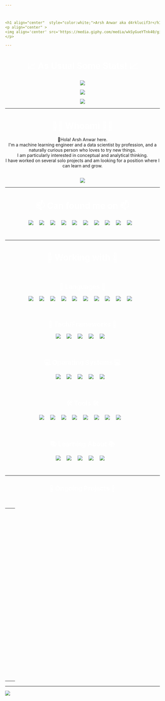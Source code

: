 ```yaml
---



<h1 align="center"  style="color:white;">Arsh Anwar aka d4rklucif3r</h1>
<p align="center" >
<img align='center' src='https://media.giphy.com/media/wkSyGueYTnk40/giphy.gif' width='200'/>
</p>

---
```

<h1 align="center"  style="color:white;">📈 As Usual Some Stats! 📈</h1>

<p align="center" >
  <a target="_blank" href="https://github.com/d4rk-lucif3r/github-readme-stats">
  <img src="https://github-readme-stats.d4rk-lucif3r.vercel.app/api?username=d4rk-lucif3r&show_icons=true&theme=dark&layout=compact&count_private=true" />
  </a>
</p>
<p align="center" >
  <a target="_blank" href="https://github.com/d4rk-lucif3r/github-readme-stats">
  <img  src="https://github-readme-stats.d4rk-lucif3r.vercel.app/api/top-langs/?username=d4rk-lucif3r&langs_count=100&layout=compact&theme=dark&custom_title=Arsh%27s%20Most%20Used%20Languages&card_width=444&count_private=true" />
  </a>
</p>
<!-- <p align="center" >
  <a target="_blank" href="https://wakatime.com/@d4rklucif3r">
  <img  src="https://github-readme-stats.d4rk-lucif3r.vercel.app/api/wakatime?username=d4rklucif3r&theme=dark&custom_title=Arsh%27s%20Wakatime%20Weekly%20Coding%20Stats&card_width=440" />
  </a>
</p> -->
<p align="center" >
  <a target="_blank" href="https://github.com/d4rk-lucif3r">
  <img src="https://github-profile-trophy.vercel.app/?username=d4rk-lucif3r&theme=darkhub&no-bg=true&column=3&margin-w=10&margin-h=10&title=MultiLanguage,Commit,Issues,Stars,Repositories,PullRequest," />
  </a>
</p>




---


<h1 align="center"  style="color:white;" >👨‍💻 Whoami 👨‍💻</h1>

<div align="center">
👋Hola! Arsh Anwar here.<br>
I'm a machine learning engineer and a data scientist by profession, and a naturally curious person who loves to try new things. <br>
I am particularly interested in conceptual and analytical thinking.<br>
I have worked on several solo projects and am looking for a position where I can learn and grow. <br>
 </br>
</div>
<p align="center">
  <a href="https://d4rk-lucif3r.vercel.app/now-playing?open">
    <!-- Music bars move to the beat and are colored based on the track's happiness, danceability and energy! -->
    <img src="https://d4rk-lucif3r.vercel.app/now-playing">
  </a>
</p>
<!-- <table align='center'>
  <thead>
    <tr>
      <th>🎵 Now Playing 🎵</th>
    </tr>
  </thead>
  <tbody>
    <tr>
      <td><a href="https://d4rk-lucif3r.vercel.app/now-playing?open"><img src="https://d4rk-lucif3r.vercel.app/now-playing" width="540" height="64"></a></td>
    </tr>
  </tbody>
</table> -->
<!-- <p align="center">
  <img src="https://d4rk-lucif3r.vercel.app/api/top-played">
</p> -->
<!-- <table align = 'center' cellspacing="0" cellpadding="0" border="0">
    <thead>
    <tr>
       <td align='center'colspan="2">🎶 My Top Tracks 🎶</td>
    </tr>
  </thead>
  <tbody>
    <tr>
        <td style="text-align: center;">
          <a href="https://now-playing-readme.vercel.app/top-tracks?i=1&open">
            <img src="https://now-playing-readme.vercel.app/top-tracks?i=1" alt=""  />
          </a>
        </td>
        <td style="text-align: center;">
          <a href="https://now-playing-readme.vercel.app/top-tracks?i=2&open">
            <img src="https://now-playing-readme.vercel.app/top-tracks?i=2" alt="" '/>
          </a>
        </td>
    </tr>
    <tr>
        <td style="text-align: center;">
          <a href="https://now-playing-readme.vercel.app/top-tracks?i=3&open">
            <img src="https://now-playing-readme.vercel.app/top-tracks?i=3" alt="" '/>
          </a>
        </td>
        <td style="text-align: center;">
          <a href="https://now-playing-readme.vercel.app/top-tracks?i=4&open">
            <img src="https://now-playing-readme.vercel.app/top-tracks?i=4" alt="" />
          </a>
        </td>
    </tr>
  </tbody>
</table> -->

---

<h1 align="center"  style="color:white;">📫 Can found me on 📫</h1>
<p align="center">
  <a target="_blank"href="https://www.linkedin.com/in/arsha/"><img src="https://img.shields.io/badge/-Linkedin-black?style=for-the-badge&logo=Linkedin" /></a>&nbsp;&nbsp;&nbsp;&nbsp;
  <a target="_blank"href="https://twitter.com/d4rklucif3r"><img src="https://img.shields.io/badge/-Twitter-black?style=for-the-badge&logo=Twitter" /></a>&nbsp;&nbsp;&nbsp;&nbsp;
 <a href="https://www.instagram.com/l_u_c_i_f_3_r._"><img src="https://img.shields.io/badge/-Instagram-black?style=for-the-badge&logo=Instagram" /></a>&nbsp;&nbsp;&nbsp;&nbsp;
  <a href="mailto:lucifer78908@gmail.com?subject=Hello%20Arsh,%20From%20Github"><img src="https://img.shields.io/badge/-Gmail-black?style=for-the-badge&logo=Gmail" /></a>&nbsp;&nbsp;&nbsp;&nbsp;
<a href="https://t.me/d4rklucif3r"><img src="https://img.shields.io/badge/-Telegram-black?style=for-the-badge&logo=Telegram" /></a>&nbsp;&nbsp;&nbsp;&nbsp;
<a href="https://www.hackthebox.eu/profile/319127"><img src="https://img.shields.io/badge/-Hackthebox-black?style=for-the-badge&logo=hackthebox" /></a>&nbsp;&nbsp;&nbsp;&nbsp;
<a href="https://www.fiverr.com/arshanwar"><img src="https://img.shields.io/badge/-Fiverr-black?style=for-the-badge&logo=fiverr" /></a>&nbsp;&nbsp;&nbsp;&nbsp;  
<a href="https://www.upwork.com/freelancers/~01a00225f1a2e2731a"><img src="https://img.shields.io/badge/-UpWork-black?style=for-the-badge&logo=upwork" /></a>&nbsp;&nbsp;&nbsp;&nbsp;  
<a href="https://www.kaggle.com/d4rklucif3r"><img src="https://img.shields.io/badge/-Kaggle-black?style=for-the-badge&logo=kaggle" /></a>&nbsp;&nbsp;&nbsp;&nbsp;
<a href="https://contra.com/arsh_anwar"><img src="https://img.shields.io/badge/-Contra-black?style=for-the-badge&logo=contra" /></a>&nbsp;&nbsp;&nbsp;&nbsp;    
</p>
</br>

---


<h1 align="center"  style="color:white;">💼 Working with 💼</h1>
</br>
<h2 align="center"  style="color:white;">📙 Languages 📙</h2>

<p align="center">
  <a target="_blank"><img src="https://img.shields.io/badge/-C-black?style=for-the-badge&logo=C" /></a>&nbsp;&nbsp;&nbsp;&nbsp;
  <a target="_blank"><img src="https://img.shields.io/badge/-C++-black?style=for-the-badge&logo=c%2B%2B" /></a>&nbsp;&nbsp;&nbsp;&nbsp;
  <a target="_blank"><img src="https://img.shields.io/badge/-Python-black?style=for-the-badge&logo=Python" /></a>&nbsp;&nbsp;&nbsp;&nbsp;
  <a target="_blank"><img src="https://img.shields.io/badge/-Kotlin-black?style=for-the-badge&logo=Kotlin" /></a>&nbsp;&nbsp;&nbsp;&nbsp;
  <a target="_blank"><img src="https://img.shields.io/badge/-Java-black?style=for-the-badge&logo=java" /></a>&nbsp;&nbsp;&nbsp;&nbsp;
  <a target="_blank"><img src="https://img.shields.io/badge/-Bash-black?style=for-the-badge&logo=gnu-bash" /></a>&nbsp;&nbsp;&nbsp;&nbsp;
  <a target="_blank"><img src="https://img.shields.io/badge/-Dart-black?style=for-the-badge&logo=Dart" /></a>&nbsp;&nbsp;&nbsp;&nbsp;
  <a target="_blank"><img src="https://img.shields.io/badge/-Qml-black?style=for-the-badge&logo=Qt" /></a>&nbsp;&nbsp;&nbsp;&nbsp;
  <a target="_blank"><img src="https://img.shields.io/badge/-HTML-black?style=for-the-badge&logo=Html5" /></a>&nbsp;&nbsp;&nbsp;&nbsp;
  <a target="_blank"><img src="https://img.shields.io/badge/-MarkDown-black?style=for-the-badge&logo=Markdown" /></a>&nbsp;&nbsp;&nbsp;&nbsp;
  
</p>
 </br>
 
<h2 align="center"  style="color:white;">🤖 Tech/Frameworks 🤖</h2>
<p align="center">
  <a target="_blank"><img src="https://img.shields.io/badge/Flutter-black?style=for-the-badge&logo=Flutter" /></a>&nbsp;&nbsp;&nbsp;&nbsp;
  <a target="_blank"><img src="https://img.shields.io/badge/-TensorFlow-black?style=for-the-badge&logo=tensorflow" /></a>&nbsp;&nbsp;&nbsp;&nbsp;
  <a target="_blank"><img src="https://img.shields.io/badge/-PyTorch-black?style=for-the-badge&logo=PyTorch" /></a>&nbsp;&nbsp;&nbsp;&nbsp;
  <a target="_blank"><img src="https://img.shields.io/badge/-OpenCV-black?style=for-the-badge&logo=openCV" /></a>&nbsp;&nbsp;&nbsp;&nbsp;
  <a target="_blank"><img src="https://img.shields.io/badge/-Qt-black?style=for-the-badge&logo=openCV" /></a>&nbsp;&nbsp;&nbsp;&nbsp;
</p>
</br>

<h2 align="center"  style="color:white;">💻 Operating Systems 💻</h2>
<p align="center">
  <a target="_blank"><img src="https://img.shields.io/badge/-Windows-black?style=for-the-badge&logo=Windows" /></a>&nbsp;&nbsp;&nbsp;&nbsp;
  <a target="_blank"><img src="https://img.shields.io/badge/-MacOS-black?style=for-the-badge&logo=Apple" /></a>&nbsp;&nbsp;&nbsp;&nbsp;
  <a target="_blank"><img src="https://img.shields.io/badge/-Debian-black?style=for-the-badge&logo=Debian" /></a>&nbsp;&nbsp;&nbsp;&nbsp;
  <a target="_blank"><img src="https://img.shields.io/badge/-Fedora-black?style=for-the-badge&logo=Fedora" /></a>&nbsp;&nbsp;&nbsp;&nbsp;
  <a target="_blank"><img src="https://img.shields.io/badge/-CentOS-black?style=for-the-badge&logo=CentOS" /></a>&nbsp;&nbsp;&nbsp;&nbsp;
</p>
</br>

<h2 align="center"  style="color:white;">🛠️ Tools 🛠️</h2>
<p align="center">
  <a target="_blank"><img src="https://img.shields.io/badge/-VS-black?style=for-the-badge&logo=visual-studio-code" /></a>&nbsp;&nbsp;&nbsp;&nbsp;
  <a target="_blank"><img src="https://img.shields.io/badge/-Anaconda-black?style=for-the-badge&logo=anaconda" /></a>&nbsp;&nbsp;&nbsp;&nbsp;
  <a target="_blank"><img src="https://img.shields.io/badge/-Git-black?style=for-the-badge&logo=Git" /></a>&nbsp;&nbsp;&nbsp;&nbsp;
  <a target="_blank"><img src="https://img.shields.io/badge/-GitHub-black?style=for-the-badge&logo=GitHub" /></a>&nbsp;&nbsp;&nbsp;&nbsp;
  <a target="_blank"><img src="https://img.shields.io/badge/-GitLab-black?style=for-the-badge&logo=GitLab" /></a>&nbsp;&nbsp;&nbsp;&nbsp;
  <a target="_blank"><img src="https://img.shields.io/badge/-QT Design Studio-black?style=for-the-badge&logo=QT" /></a>&nbsp;&nbsp;&nbsp;&nbsp;
  <a target="_blank"><img src="https://img.shields.io/badge/-QT Creator-black?style=for-the-badge&logo=QT" /></a>&nbsp;&nbsp;&nbsp;&nbsp;
  <a target="_blank"><img src="https://img.shields.io/badge/-Flask-black?style=for-the-badge&logo=Flask" /></a>&nbsp;&nbsp;&nbsp;&nbsp;
</p>
</br>

<h2 align="center"  style="color:white;">📚 Learning About 📚</h2>
<p align="center">
  <a target="_blank"><img src="https://img.shields.io/badge/-CircleCi-black?style=for-the-badge&logo=circleci" /></a>&nbsp;&nbsp;&nbsp;&nbsp;
  <a target="_blank"><img src="https://img.shields.io/badge/Github Actions-black?style=for-the-badge&logo=github-actions" /></a>&nbsp;&nbsp;&nbsp;&nbsp;
  <a target="_blank"><img src="https://img.shields.io/badge/-Ethical Hacking-black?style=for-the-badge&logo=shell" /></a>&nbsp;&nbsp;&nbsp;&nbsp;
  <a target="_blank"><img src="https://img.shields.io/badge/-App Development-black?style=for-the-badge&logo=android" /></a>&nbsp;&nbsp;&nbsp;&nbsp;
  <a target="_blank"><img src="https://img.shields.io/badge/-Django-black?style=for-the-badge&logo=django" /></a>&nbsp;&nbsp;&nbsp;&nbsp;
</p>
</br>

---
<h2 align="center"  style="color:white;">🚧 Ongoing Projects 🚧</h2>

<br />
<table align = 'center' cellspacing="0" cellpadding="0" border="0">
    <tr height ='140px'>
        <td style="text-align: center;">
          <a href="https://github.com/d4rk-lucif3r/LuciferML">
            <img src="https://github-readme-stats.d4rk-lucif3r.vercel.app/api/pin/?username=d4rk-lucif3r&repo=LuciferML&theme=dark" alt="" />
          </a>
        </td>
        <td style="text-align: center;">
          <a href="https://github.com/d4rk-lucif3r/Portfolio">
            <img src="https://github-readme-stats.d4rk-lucif3r.vercel.app/api/pin/?username=d4rk-lucif3r&repo=Portfolio&theme=dark" alt="" />
          </a>
        </td>
    </tr>
    <tr height ='140px'>
        <td style="text-align: center;">
          <a href="https://github.com/Revca-ANAI/ANAI">
            <img src="https://github-readme-stats.d4rk-lucif3r.vercel.app/api/pin/?username=Revca-ANAI&repo=ANAI&theme=dark" alt="" />
          </a>
        </td>
        <td style="text-align: center;">
          <a href="https://github.com/d4rk-lucif3r/Machine-Learning-Models">
            <img src="https://github-readme-stats.d4rk-lucif3r.vercel.app/api/pin/?username=d4rk-lucif3r&repo=Machine-Learning-Models&theme=dark" alt="" />
          </a>
        </td>
    </tr>
   <tr height ='140px'>
        <td style="text-align: center;">
          <a href="https://github.com/d4rk-lucif3r/LuciferKernel">
            <img src="https://github-readme-stats.d4rk-lucif3r.vercel.app/api/pin/?username=d4rk-lucif3r&repo=LuciferKernel&theme=dark" alt="" />
          </a>
        </td>
        <td style="text-align: center;">
          <a href="https://github.com/d4rk-lucif3r/Currency-Detection-OpenCV">
            <img src="https://github-readme-stats.d4rk-lucif3r.vercel.app/api/pin/?username=d4rk-lucif3r&repo=Currency-Detection-OpenCV&theme=dark" alt="" />
          </a>
        </td>
    </tr>
     <tr height ='140px'>
        <td style="text-align: center;">
          <a href="https://github.com/d4rk-lucif3r/Project-Infinity">
            <img src="https://github-readme-stats.d4rk-lucif3r.vercel.app/api/pin/?username=d4rk-lucif3r&repo=Project-Infinity&theme=dark" alt="" />
          </a>
        </td>
        <td style="text-align: center;">
          <a href="https://github.com/d4rk-lucif3r/Home-Automation">
            <img src="https://github-readme-stats.d4rk-lucif3r.vercel.app/api/pin/?username=d4rk-lucif3r&repo=Home-Automation&theme=dark" alt="" />
          </a>
        </td>
    </tr>
</table>





---
![](https://hit.yhype.me/github/profile?user_id=45912425)






